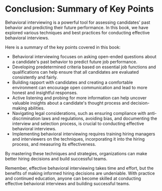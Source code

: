 Conclusion: Summary of Key Points
=================================

Behavioral interviewing is a powerful tool for assessing candidates' past behavior and predicting their future performance. In this book, we have explored various techniques and best practices for conducting effective behavioral interviews.

Here is a summary of the key points covered in this book:

* Behavioral interviewing focuses on asking open-ended questions about a candidate's past behavior to predict future job performance.
* Developing predetermined criteria based on essential job functions and qualifications can help ensure that all candidates are evaluated consistently and fairly.
* Building rapport with candidates and creating a comfortable environment can encourage open communication and lead to more honest and insightful responses.
* Active listening and probing for more information can help uncover valuable insights about a candidate's thought process and decision-making abilities.
* Navigating legal considerations, such as ensuring compliance with anti-discrimination laws and regulations, avoiding bias, and documenting the interview and selection process, is crucial to conducting effective behavioral interviews.
* Implementing behavioral interviewing requires training hiring managers and interviewers on the techniques, incorporating it into the hiring process, and measuring its effectiveness.

By mastering these techniques and strategies, organizations can make better hiring decisions and build successful teams.

Remember, effective behavioral interviewing takes time and effort, but the benefits of making informed hiring decisions are undeniable. With practice and continued education, anyone can become skilled at conducting effective behavioral interviews and building successful teams.
